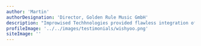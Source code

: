 ```yaml
---
author: 'Martin'
authorDesignation: 'Director, Golden Rule Music GmbH'
description: "Improwised Techhnologies provided flawless integration of requested features and work, meeting the client's expectations. The team promptly resolved any technical issues, proved to be easy to work with, and maintained quick and focused communication with the client through various virtual channels."
profileImage: '../../images/testimonials/wishyoo.png'
siteImage: ''
---
```

